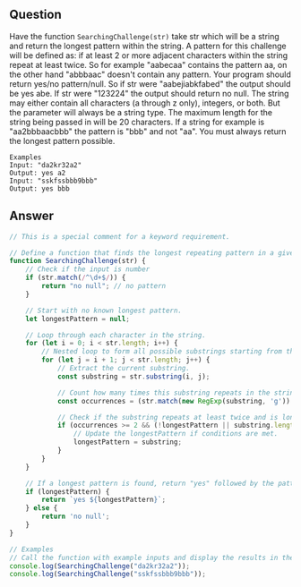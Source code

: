 ## Question
Have the function `SearchingChallenge(str)` take str which will be a string and return the longest pattern within the string. A pattern for this challenge will be defined as: if at least 2 or more adjacent characters within the string repeat at least twice. So for example "aabecaa" contains the pattern aa, on the other hand "abbbaac" doesn't contain any pattern. Your program should return yes/no pattern/null. So if str were "aabejiabkfabed" the output should be yes abe. If str were "123224" the output should return no null. The string may either contain all characters (a through z only), integers, or both. But the parameter will always be a string type. The maximum length for the string being passed in will be 20 characters. If a string for example is "aa2bbbaacbbb" the pattern is "bbb" and not "aa". You must always return the longest pattern possible.

```
Examples
Input: "da2kr32a2"
Output: yes a2
Input: "sskfssbbb9bbb"
Output: yes bbb
```

## Answer
```Javascript
// This is a special comment for a keyword requirement.

// Define a function that finds the longest repeating pattern in a given string.
function SearchingChallenge(str) {
    // Check if the input is number
    if (str.match(/^\d+$/)) {
        return "no null"; // no pattern
    }

    // Start with no known longest pattern.
    let longestPattern = null;

    // Loop through each character in the string.
    for (let i = 0; i < str.length; i++) {
        // Nested loop to form all possible substrings starting from the current character.
        for (let j = i + 1; j < str.length; j++) {
            // Extract the current substring.
            const substring = str.substring(i, j);

            // Count how many times this substring repeats in the string.
            const occurrences = (str.match(new RegExp(substring, 'g')) || []).length;

            // Check if the substring repeats at least twice and is longer than the current longest pattern.
            if (occurrences >= 2 && (!longestPattern || substring.length > longestPattern.length)) {
                // Update the longestPattern if conditions are met.
                longestPattern = substring;
            }
        }
    }

    // If a longest pattern is found, return "yes" followed by the pattern. Otherwise, return "no null".
    if (longestPattern) {
        return `yes ${longestPattern}`;
    } else {
        return 'no null';
    }
}

// Examples
// Call the function with example inputs and display the results in the console.
console.log(SearchingChallenge("da2kr32a2"));
console.log(SearchingChallenge("sskfssbbb9bbb"));

```